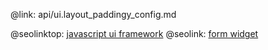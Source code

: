 @link: api/ui.layout_paddingy_config.md

@seolinktop: [javascript ui framework](https://webix.com)
@seolink: [form widget](https://webix.com/widget/form/)